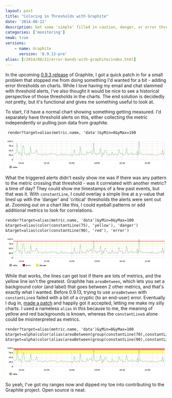 ```yaml
---
layout: post
title: "Coloring in Thresholds with Graphite"
date: '2014-08-22'
description: Get some 'simple' filled in caution, danger, or error thresholds with Graphite for when you want to see your thresholds as more than just a single line.
categories: ['monitoring']
newb: true
versions:
    - name: Graphite
      version: '0.9.13-pre'
alias: [/2014/08/22/error-bands-with-graphite/index.html]
---
```


In the upcoming [0.9.3 release](https://github.com/graphite-project/graphite-web/blob/master/docs/releases/0_9_13.rst) of Graphite, I got a quick patch in for a small problem that stopped me from doing something I'd wanted for a bit - adding error thresholds on charts. While I love having my email and chat slammed with threshold alerts, I've also thought it would be nice to see a historical perspective of those thresholds in the charts. The end solution is decidedly *not* pretty, but it's functional and gives me something useful to look at.

To start, I'd have a normal chart showing something getting measured. I'd separately have threshold alerts on this, either collecting the metric independently or pulling json data from graphite.

     render?target=alias(metric.name, 'data')&yMin=0&yMax=100

<img src="/assets/media/graphite-error-bands/render-1.png" />

What the triggered alerts didn't easily show me was if there was any pattern to the metric crossing that threshold - was it correlated with another metric? a time of day? They could show me timestamps of a few past events, but that was it. With `constantLine`, I could overlay a simple line at a y-value that lined up with the 'danger' and 'critical' thresholds the alerts were sent out at. Zooming out on a chart like this, I could eyeball patterns or add additional metrics to look for correlations.

    render?target=alias(metric.name, 'data')&yMin=0&yMax=100
    &target=alias(color(constantLine(75), 'yellow'), 'danger')
    &target=alias(color(constantLine(90), 'red'), 'error')

<img src="/assets/media/graphite-error-bands/render-2.png" />

While that works, the lines can get lost if there are lots of metrics, and the yellow line isn't the greatest. Graphite has `areaBetween`, which lets you set a background color (and label) that goes between 2 other metrics, and that's exactly what I wanted. Before 0.9.13, trying to use `areaBetween` with `constantLine`s failed with a bit of a cryptic (to an end-user) error. Eventually I dug in, [made a patch](https://github.com/graphite-project/graphite-web/pull/897/files) and happily got it accepted, letting me make my silly charts. I used a nameless `alias` in this because to me, the meaning of yellow and red backgrounds is known, whereas the `constantLine`s alone could be misinterpreted as metrics.

    render?target=alias(metric.name, 'data')&yMin=0&yMax=100
    &target=alpha(color(alias(areaBetween(group(constantLine(70),constantLine(90))),""),"yellow"),0.5)
    &target=alpha(color(alias(areaBetween(group(constantLine(90),constantLine(100))),""),"red"),0.5)

<img src="/assets/media/graphite-error-bands/render-3.png" />

So yeah, I've got my ranges now and dipped my toe into contributing to the Graphite project. Open source is neat.

